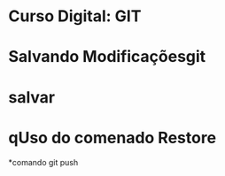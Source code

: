 # Curso Digital: GIT

# Salvando Modificaçõesgit 
# salvar
# qUso do comenado Restore
*comando git push
